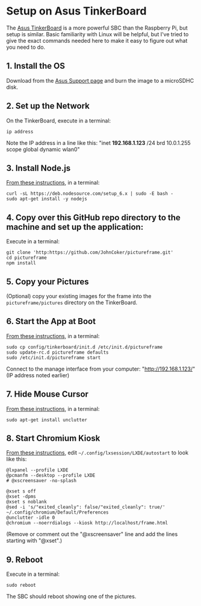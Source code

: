 # Setup on Asus TinkerBoard

The [Asus TinkerBoard](https://www.asus.com/us/Single-Board-Computer/Tinker-Board/)
is a more powerful SBC than the Raspberry Pi, but setup is similar.
Basic familiarity with Linux will be helpful, but I've tried to give the exact commands needed here to make it easy
to figure out what you need to do.

## 1. Install the OS

Download from the [Asus Support page](https://www.asus.com/uk/supportonly/TInker%20Board2GB/HelpDesk_Download/)
and burn the image to a microSDHC disk.

## 2. Set up the Network

On the TinkerBoard, execute in a terminal:
```
ip address
```
Note the IP address in a line like this: "inet **192.168.1.123** /24 brd 10.0.1.255 scope global dynamic wlan0"

## 3. Install Node.js

[From these instructions](https://nodejs.org/en/download/package-manager/), in a terminal:
```
curl -sL https://deb.nodesource.com/setup_6.x | sudo -E bash -
sudo apt-get install -y nodejs
```

## 4. Copy over this GitHub repo directory to the machine and set up the application:

Execute in a terminal:
```
git clone 'http:https://github.com/JohnCoker/pictureframe.git'
cd pictureframe
npm install
```

## 5. Copy your Pictures

(Optional) copy your existing images for the frame into the `pictureframe/pictures` directory on the TinkerBoard.

## 6. Start the App at Boot

[From these instructions](https://github.com/chovy/node-startup), in a terminal:
```
sudo cp config/tinkerboard/init.d /etc/init.d/pictureframe
sudo update-rc.d pictureframe defaults
sudo /etc/init.d/pictureframe start
```
Connect to the manage interface from your computer: "http://192.168.1.123/" (IP address noted earlier)

## 7. Hide Mouse Cursor

[From these instructions](https://jackbarber.co.uk/blog/2017-02-16-hide-raspberry-pi-mouse-cursor-in-raspbian-kiosk),
in a terminal:
```
sudo apt-get install unclutter
```

## 8. Start Chromium Kiosk

[From these instructions](https://www.danpurdy.co.uk/web-development/raspberry-pi-kiosk-screen-tutorial/),
edit `~/.config/lxsession/LXDE/autostart` to look like this:
```
@lxpanel --profile LXDE
@pcmanfm --desktop --profile LXDE
# @xscreensaver -no-splash

@xset s off
@xset -dpms
@xset s noblank
@sed -i 's/"exited_cleanly": false/"exited_cleanly": true/' ~/.config/chromium/Default/Preferences
@unclutter -idle 0
@chromium --noerrdialogs --kiosk http://localhost/frame.html
```
(Remove or comment out the "@xscreensaver" line and add the lines starting with "@xset".)

## 9. Reboot

Execute in a terminal:
```
sudo reboot
```

The SBC should reboot showing one of the pictures.

